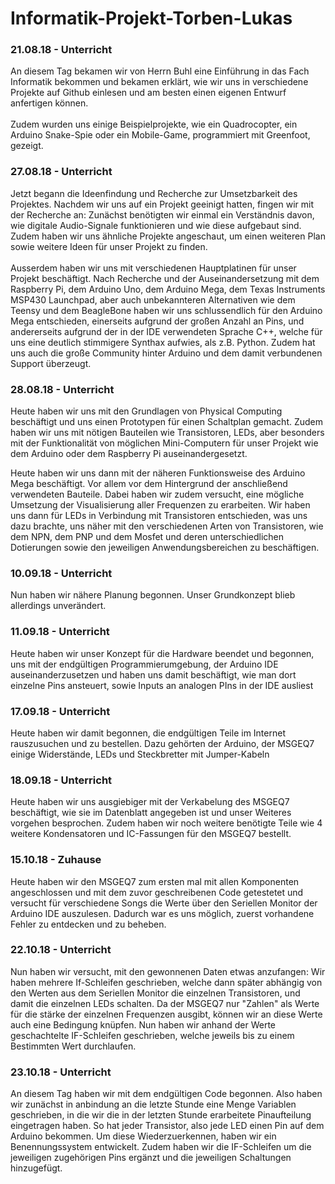 # Informatik-Projekt-Torben-Lukas

### 21.08.18 - Unterricht
An diesem Tag bekamen wir von Herrn Buhl eine Einführung in das Fach Informatik bekommen und bekamen erklärt, wie wir uns in verschiedene Projekte auf Github einlesen und am besten einen eigenen Entwurf anfertigen können.
<br><br>
Zudem wurden uns einige Beispielprojekte, wie ein Quadrocopter, ein Arduino Snake-Spie oder ein Mobile-Game, programmiert mit Greenfoot, gezeigt.
### 27.08.18 - Unterricht
Jetzt begann die Ideenfindung und Recherche zur Umsetzbarkeit des Projektes. Nachdem wir uns auf ein Projekt geeinigt hatten, fingen wir mit der Recherche an: Zunächst benötigten wir einmal ein Verständnis davon, wie digitale Audio-Signale funktionieren und wie diese aufgebaut sind. Zudem haben wir uns ähnliche Projekte angeschaut, um einen weiteren Plan sowie weitere Ideen für unser Projekt zu finden.
<br><br>
Ausserdem haben wir uns mit verschiedenen Hauptplatinen für unser Projekt beschäftigt. Nach Recherche und der Auseinandersetzung mit dem Raspberry Pi, dem Arduino Uno, dem Arduino Mega, dem Texas Instruments MSP430 Launchpad, aber auch unbekannteren Alternativen wie dem Teensy und dem BeagleBone haben wir uns schlussendlich für den Arduino Mega entschieden, einerseits aufgrund der großen Anzahl an Pins, und andererseits aufgrund der in der IDE verwendeten Sprache C++, welche für uns eine deutlich stimmigere Synthax aufwies, als z.B. Python. Zudem hat uns auch die große Community hinter Arduino und dem damit verbundenen Support überzeugt. 
### 28.08.18 - Unterricht
Heute haben wir uns mit den Grundlagen von Physical Computing beschäftigt und uns einen Prototypen für einen Schaltplan gemacht. Zudem haben wir uns mit nötigen Bauteilen wie Transistoren, LEDs, aber besonders mit der Funktionalität von möglichen Mini-Computern für unser Projekt wie dem Arduino oder dem Raspberry Pi auseinandergesetzt.

Heute haben wir uns dann mit der näheren Funktionsweise des Arduino Mega beschäftigt. Vor allem vor dem Hintergrund der anschließend verwendeten Bauteile. Dabei haben wir zudem versucht, eine mögliche Umsetzung der Visualisierung aller Frequenzen zu erarbeiten. Wir haben uns dann für LEDs in Verbindung mit Transistoren entschieden, was uns dazu brachte, uns näher mit den verschiedenen Arten von Transistoren, wie dem NPN, dem PNP und dem Mosfet und deren unterschiedlichen Dotierungen sowie den jeweiligen Anwendungsbereichen zu beschäftigen.
### 10.09.18 - Unterricht
Nun haben wir nähere Planung begonnen. Unser Grundkonzept blieb allerdings unverändert.
### 11.09.18 - Unterricht
Heute haben wir unser Konzept für die Hardware beendet und begonnen, uns mit der endgültigen Programmierumgebung, der Arduino IDE auseinanderzusetzen und haben uns damit beschäftigt, wie man dort einzelne Pins ansteuert, sowie Inputs an analogen PIns in der IDE ausliest
### 17.09.18 - Unterricht
Heute haben wir damit begonnen, die endgültigen Teile im Internet rauszusuchen und zu bestellen. Dazu gehörten der Arduino, der MSGEQ7 einige Widerstände, LEDs und Steckbretter mit Jumper-Kabeln
### 18.09.18 - Unterricht
Heute haben wir uns ausgiebiger mit der Verkabelung des MSGEQ7 beschäftigt, wie sie im Datenblatt angegeben ist und unser Weiteres vorgehen besprochen. Zudem haben wir noch weitere benötigte Teile wie 4 weitere Kondensatoren und IC-Fassungen für den MSGEQ7 bestellt. 
### 15.10.18 - Zuhause
Heute haben wir den MSGEQ7 zum ersten mal mit allen Komponenten angeschlossen und mit dem zuvor geschreibenen Code getestetet und 
versucht für verschiedene Songs die Werte über den Seriellen Monitor der Arduino IDE auszulesen. Dadurch war es uns möglich,
zuerst vorhandene Fehler zu entdecken und zu beheben. 
### 22.10.18 - Unterricht
Nun haben wir versucht, mit den gewonnenen Daten etwas anzufangen: Wir haben mehrere If-Schleifen geschrieben, welche dann später
abhängig von den Werten aus dem Seriellen Monitor die einzelnen Transistoren, und damit die einzelnen LEDs schalten. Da der MSGEQ7 nur "Zahlen" als Werte für die stärke der einzelnen Frequenzen ausgibt, können wir an diese Werte auch eine Bedingung knüpfen. Nun haben wir anhand der Werte geschachtelte IF-Schleifen geschrieben, welche jeweils bis zu einem Bestimmten Wert durchlaufen.
### 23.10.18 - Unterricht
An diesem Tag haben wir mit dem endgültigen Code begonnen. Also haben wir zunächst in anbindung an die letzte Stunde eine Menge Variablen geschrieben, in die wir die in der letzten Stunde erarbeitete Pinaufteilung eingetragen haben. So hat jeder Transistor, also jede LED einen Pin auf dem Arduino bekommen. Um diese Wiederzuerkennen, haben wir ein Benennungssystem entwickelt. Zudem haben wir die IF-Schleifen um die jeweiligen zugehörigen Pins ergänzt und die jeweiligen Schaltungen hinzugefügt.
